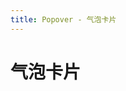 ```yaml
---
title: Popover - 气泡卡片
---
```


# 气泡卡片

<ClientOnly>
<popover-demo-1 />
<popover-demo-2 />
</ClientOnly>
